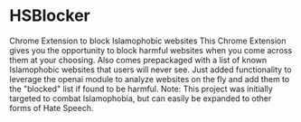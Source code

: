 # HSBlocker
Chrome Extension to block Islamophobic websites
This Chrome Extension gives you the opportunity to block harmful websites when you come across them at your choosing.
Also comes prepackaged with a list of known Islamophobic websites that users will never see.
Just added functionality to leverage the openai module to analyze websites on the fly and add them to the "blocked" list if found to be harmful.
Note: This project was initially targeted to combat Islamophobia, but can easily be expanded to other forms of Hate Speech.
